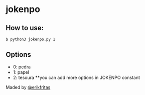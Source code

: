 # jokenpo

## How to use:
```
$ python3 jokenpo.py 1
```

## Options
+ 0: pedra
+ 1: papel
+ 2: tesoura
**you can add more options in JOKENPO constant

Maded by [@erikfritas](https://github.com/erikfritas)
